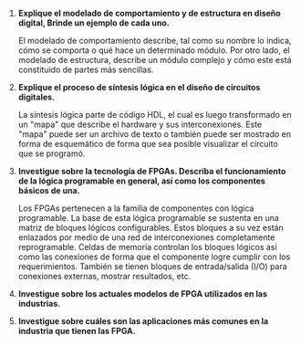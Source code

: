 1. **Explique el modelado de comportamiento y de estructura en diseño digital, Brinde un ejemplo de cada uno.**

    El modelado de comportamiento describe, tal como su nombre lo indica, cómo se comporta o qué hace un determinado módulo. Por otro lado, el modelado de estructura, describe un módulo complejo y cómo este está constituido de partes más sencillas.    

2. **Explique el proceso de síntesis lógica en el diseño de circuitos digitales.**

    La síntesis lógica parte de código HDL, el cual es luego transformado en un "mapa" que describe el hardware y sus interconexiones. Este "mapa" puede ser un archivo de texto o también puede ser mostrado en forma de esquemático de forma que sea posible visualizar el circuito que se programó.

3. **Investigue sobre la tecnología de FPGAs. Describa el funcionamiento de la lógica programable en general, así como los componentes básicos de una.**

    Los FPGAs pertenecen a la familia de componentes con lógica programable. La base de esta lógica programable se sustenta en una matriz de bloques lógicos configurables. Estos bloques a su vez están enlazados por medio de una red de interconexiones completamente reprogramable. Celdas de memoria controlan los bloques lógicos así como las conexiones de forma que el componente logre cumplir con los requerimientos. También se tienen bloques de entrada/salida (I/O) para conexiones externas, mostrar resultados, etc.


4. **Investigue sobre los actuales modelos de FPGA utilizados en las industrias.**



5. **Investigue sobre cuáles son las aplicaciones más comunes en la industria que tienen las FPGA.**
